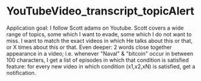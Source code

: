 # YouTubeVideo_transcript_topicAlert

Application goal:
    I follow Scott adams on Youtube. Scott covers a wide range of topics, some which I want to evade, some which I do not want to miss. I want to match the exact videos in which He talks about this or that, or X times about this or that. 
    Even deeper: 2 words close together appearance in a video; i.e. whenever "Naval" & "bitcoin" occur in between 100 characters, I get a list of episodes in which that condition is satisfied
    feature: for every new video in which condition (x1,x2,xN) is satisfied, get a notification. 
